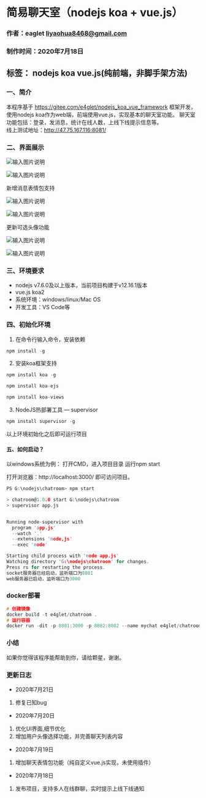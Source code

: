 # 简易聊天室（nodejs koa + vue.js）
### 作者：eaglet liyaohua8468@gmail.com
### 制作时间：2020年7月18日

## 标签： nodejs koa vue.js(纯前端，非脚手架方法)

### 一、简介
  本程序基于 https://gitee.com/e4glet/nodejs_koa_vue_framework 框架开发，使用nodejs koa作为web端，前端使用vue.js，实现基本的聊天室功能。
  聊天室功能包括：登录，发消息，统计在线人数，上线下线提示信息等。  
  线上测试地址：http://47.75.167.116:8081/  


### 二、界面展示

![输入图片说明](https://images.gitee.com/uploads/images/2020/0719/003701_e203bf2b_1651640.png "2.png")

![输入图片说明](https://images.gitee.com/uploads/images/2020/0719/003502_ea2705ae_1651640.png "QQ图片20200719003428.png")

新增消息表情包支持  

![输入图片说明](https://images.gitee.com/uploads/images/2020/0719/155128_93be3911_1651640.png "2.png")

![输入图片说明](https://images.gitee.com/uploads/images/2020/0719/155136_fdd250a8_1651640.png "3.png")

更新可选头像功能

![输入图片说明](https://images.gitee.com/uploads/images/2020/0720/024205_7c824b58_1651640.png "001.png")

![输入图片说明](https://images.gitee.com/uploads/images/2020/0720/024215_83619d8a_1651640.png "002.png")

    
### 三、环境要求
- nodejs v7.6.0及以上版本，当前项目构建于v12.16.1版本
- vue.js koa2
- 系统环境：windows/linux/Mac OS
- 开发工具：VS Code等

###  四、初始化环境
1. 在命令行输入命令，安装依赖
```c
npm install -g
```

2. 安装koa框架支持
```c
npm install koa -g

npm install koa-ejs

npm install koa-views
``` 

3. NodeJS热部署工具 — supervisor
```c
npm install supervisor -g
```

以上环境初始化之后即可运行项目


#### 五、如何启动？
以windows系统为例：
打开CMD，进入项目目录
运行npm start

打开浏览器：http://localhost:3000/
即可访问项目。
```c
PS G:\nodejs\chatroom> npm start

> chatroom@1.0.0 start G:\nodejs\chatroom
> supervisor app.js


Running node-supervisor with
  program 'app.js'
  --watch '.'
  --extensions 'node,js'
  --exec 'node'

Starting child process with 'node app.js'
Watching directory 'G:\nodejs\chatroom' for changes.
Press rs for restarting the process.
socket服务器已经启动，监听端口为8081
web服务器已启动，监听端口为3000

```

### docker部署

```c
# 创建镜像
docker build -t e4glet/chatroom .
# 运行容器
docker run -dit -p 8081:3000 -p 8082:8082 --name mychat e4glet/chatroom
```

### 小结
如果你觉得该程序能帮助到你，请给颗星，谢谢。


### 更新日志
- 2020年7月21日
1. 修复已知bug

- 2020年7月20日
1. 优化UI界面,细节优化
2. 增加用户头像选择功能，并完善聊天列表内容

- 2020年7月19日
1. 增加聊天表情包功能（纯自定义vue.js实现，未使用插件）

- 2020年7月18日
1. 发布项目，支持多人在线群聊，实时提示上线下线通知
